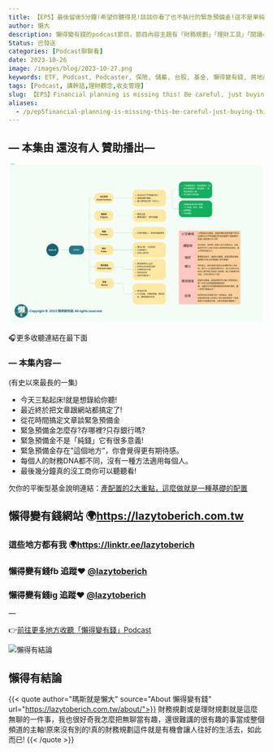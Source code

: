 ```yaml
---
title: 【EP5】最後留後5分鐘!希望你聽得見!談談你看了也不執行的緊急預備金!這不是單純存錢就解決的事情!
author: 懶大
description: 懶得變有錢的podcast節目，節目內容主題有「財務規劃」「理財工具」「閱讀心得」「職涯與生活」，內容涵蓋了你與金錢會產生的所有關係。如果想要讓自己對「財務規劃」的本質有更進一步的認識，歡迎訂閱、追蹤、分享並歡迎進一步提出你的想法，讓更多人一起財務有規劃、快樂有方法。
Status: 已發送
categories: [Podcast聊聊看]
date: 2023-10-26
image: /images/blog/2023-10-27.png
keywords: ETF, Podcast, Podcaster, 保險, 儲蓄, 台股, 基金, 懶得變有錢, 房地產, 投資, 投資理財, 支出, 收入, 理財, 理財規劃, 瑪斯理財兩三事, 稅務, 總體經濟, 美股, 職涯心得, 股利收入, 複委託, 記帳, 讀書心得, 財務規劃, 財商, 貸款, 資產配置, 退休規劃, 開源節流
tags: [Podcast, 講幹話,理財觀念,收支管理]
slug: 【EP5】Financial planning is missing this! Be careful, just buying things is not enough!
aliases:
  - /p/ep5financial-planning-is-missing-this-be-careful-just-buying-things-is-not-enough/
---
```


## — 本集由 還沒有人 贊助播出—

![img.png](../../assets/images/blog/2023-10-05_1.png)



🎧更多收聽連結在最下面

### — 本集內容 —
(有史以來最長的一集)

- 今天三點起床!就是想錄給你聽!
- 最近終於把文章跟網站都搞定了!
- 從花時間搞定文章談緊急預備金
- 緊急預備金怎麼存?存哪裡?只存銀行嗎?
- 緊急預備金不是「純錢」它有很多意義!
- 緊急預備金存在”這個地方”，你會覺得更有期待感。
- 每個人的財務DNA都不同，沒有一種方法適用每個人。
- 最後幾分鐘真的沒工商你可以聽聽看!

欠你的平衡型基金說明連結：[產配置的2大重點，這麼做就是一種基礎的配置](https://lazytoberich.com.tw/p/investment-missed-the-two-key-points-of-asset-allocation-dont-claim-that-you-have-allocated-your-assets/)

## 懶得變有錢網站 🌍https://lazytoberich.com.tw

### 這些地方都有我 🌍https://linktr.ee/lazytoberich

### 懶得變有錢fb 追蹤❤️ [@lazytoberich](www.facebook.com/lazytoberich)

### 懶得變有錢ig 追蹤❤️ [@lazytoberich](www.instagram.com/lazytoberich)

—

👉[前往更多地方收聽「懶得變有錢」Podcast](https://solink.soundon.fm/lazytoberich)


![懶得有結論](/images/blog/lazytobeconclude.svg)
## 懶得有結論

{{< quote author="瑪斯就是懶大" source="About 懶得變有錢" url="https://lazytoberich.com.tw/about/">}}
財務規劃或是理財規劃就是這麼無聊的一件事，我也很好奇我怎麼把無聊當有趣，還很難講的很有趣的事當成整個頻道的主軸!原來沒有別的!真的財務規劃這件就是有機會讓人往好的生活去，如此而已!
{{< /quote >}}
